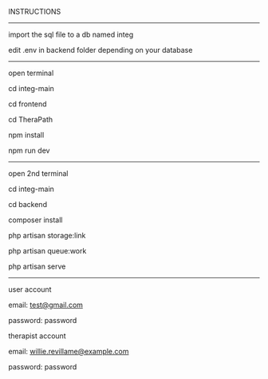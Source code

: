 INSTRUCTIONS

----------------------------------------

import the sql file to a db named integ

edit .env in backend folder depending on your database

----------------------------------------

open terminal

cd integ-main

cd frontend

cd TheraPath

npm install

npm run dev

----------------------------------------

open 2nd terminal

cd integ-main

cd backend

composer install

php artisan storage:link

php artisan queue:work

php artisan serve


----------------------------------------

user account

email: test@gmail.com

password: password

therapist account

email: willie.revillame@example.com

password: password
